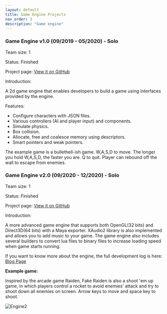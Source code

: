 ```yaml
---
layout: default
title: Game Engine Projects
nav_order: 3
description: "Game engine"
---
```


### Game Engine v1.0 (09/2019 - 05/2020) - Solo

Team size:		1

Status:			Finished

Project page: [View it on GitHub](https://github.com/Yuhan-Wu/MyGameEngine)

Introduction:

A 2d game engine that enables developers to build a game using interfaces provided by the engine.

Features:

- Configure characters with JSON files.
- Various controllers (AI and player input) and components.
- Simulate physics.
- Box collision.
- Allocate, free and coalesce memory using descriptors.
- Smart pointers and weak pointers.

The example game is a bullethell-ish game. W,A,S,D to move. The longer you hold W,A,S,D, the faster you are. Q to quit. Player can rebound off the wall to escape from enemies.

### Game Engine v2.0 (09/2020 - 12/2020) - Solo

Team size:		1

Status:			Finished

Project page: [View it on GitHub](https://github.com/Yuhan-Wu/MyGameEngine2)

Introduction:

A more advanced game engine that supports both OpenGL(32 bits) and Direct3D(64 bits) with a Maya exporter. XAudio2 library is also implemented and allows you to add music to your game. The game engine also includes several builders to convert lua files to binary files to increase loading speed when game starts running.

If you want to know more about the engine, the full development log is here: [Blog Page](https://iriswuyuhan.wixsite.com/yuhan-wu/blog/categories/development)

**Example game:**

Inspired by the arcade game Raiden, Fake Raiden is also a shoot 'em up game, in which players control a rocket to avoid enemies' attack and try to shoot down all enemies on screen. Arrow keys to move and space key to shoot.

  ![Engine2](https://yuhan-wu.github.io/Pics/Engine2/engine2.gif)